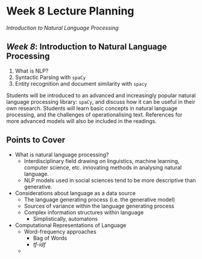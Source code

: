 # Week 8 Lecture Planning

_Introduction to Natural Language Processing_

## _Week 8_: Introduction to Natural Language Processing

1. What is NLP?
2. Syntactic Parsing with `spaCy`
3. Entity recognition and document similarity with `spacy`

Students will be introduced to an advanced and increasingly popular natural language processing library: `spaCy`, and discuss how it can be useful in their own research. Students will learn basic concepts in natural language processing, and the challenges of operationalising text. References for more advanced models will also be included in the readings.

## Points to Cover

- What is natural language processing?
    - Interdisciplinary field drawing on linguistics, machine learning, computer science, etc. innovating methods in analysing natural language.
    - NLP models used in social sciences tend to be more descriptive than generative.
- Considerations about language as a data source
    - The language generating process (i.e. the generative model)
    - Sources of variance within the language generating process
    - Complex information structures within language
        - Simplistically, automatons
- Computational Representations of Language
    - Word-frequency approaches
        - Bag of Words
        - _tf-idf_
    - 
